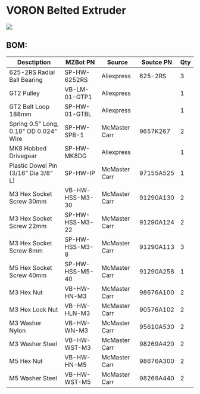 # VORON Belted Extruder 
![](https://raw.githubusercontent.com/mzbotreprap/VORON/master/Resources/img/voron_belted_assembly.png)  


## BOM:
| Desctiption | MZBot PN | Source | Soutce PN | Qty |
| --- | --- | --- | --- | --- |
| 625-2RS Radial Ball Bearing | SP-HW-6252RS | Aliexpress | 625-2RS | 3 |
| GT2 Pulley | VB-LM-01-GTP1 | Aliexpress |  | 1 |
| GT2 Belt Loop 188mm | SP-HW-01-GTBL | Aliexpress |  | 1 |
| Spring 0.5" Long, 0.18" OD 0.024" Wire | SP-HW-SPB-1 | McMaster Carr | 9657K267 | 2 |
| MK8 Hobbed Drivegear | SP-HW-MK8DG | Aliexpress |  | 1 |
| Plastic Dowel Pin (3/16” Dia 3/8” L) | SP-HW-IP | McMaster Carr | 97155A525 | 1 |
| M3 Hex Socket Screw 30mm | VB-HW-HSS-M3-30 | McMaster Carr | 91290A130 | 2 |
| M3 Hex Socket Screw 22mm | SP-HW-HSS-M3-22 | McMaster Carr | 91290A124 | 2 |
| M3 Hex Socket Screw 8mm | SP-HW-HSS-M3-8 | McMaster Carr | 91290A113 | 3 |
| M5 Hex Socket Screw 40mm | SP-HW-HSS-M5-40 | McMaster Carr | 91290A258 | 1 |
| M3 Hex Nut | VB-HW-HN-M3 | McMaster Carr | 98676A100 | 2 |
| M3 Hex Lock Nut | VB-HW-HLN-M3 | McMaster Carr | 90576A102 | 2 |
| M3 Washer Nylon | VB-HW-WN-M3 | McMaster Carr | 95610A530 | 2 |
| M3 Washer Steel | VB-HW-WST-M3 | McMaster Carr | 98269A420 | 2 |
| M5 Hex Nut | VB-HW-HN-M5 | McMaster Carr | 98676A300 | 2 |
| M5 Washer Steel | VB-HW-WST-M5 | McMaster Carr | 98269A440 | 2 |